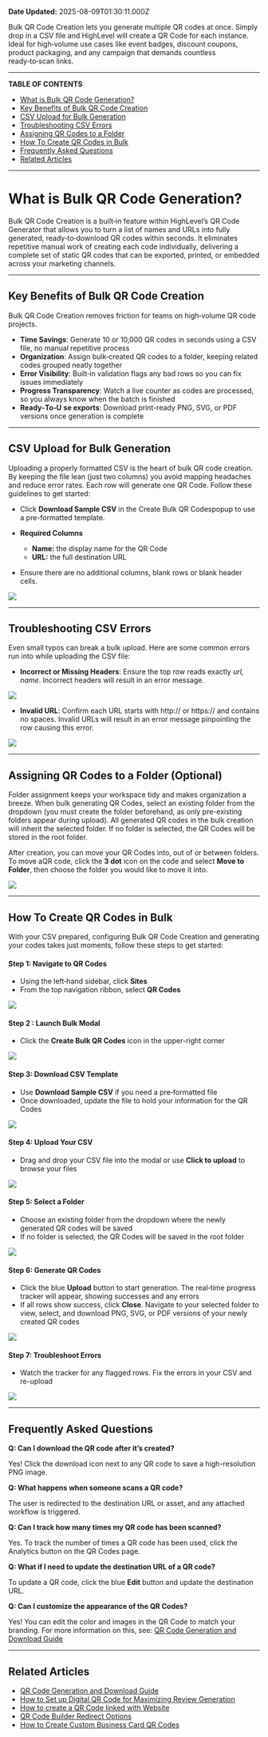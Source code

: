 **Date Updated:** 2025-08-09T01:30:11.000Z

Bulk QR Code Creation lets you generate multiple QR codes at once. Simply drop in a CSV file and HighLevel will create a QR Code for each instance. Ideal for high‑volume use cases like event badges, discount coupons, product packaging, and any campaign that demands countless ready‑to‑scan links.

---

**TABLE OF CONTENTS**

* [What is Bulk QR Code Generation?](#What-is-Bulk-QR-Code-Generation?)
* [Key Benefits of Bulk QR Code Creation](#Key-Benefits-of-Bulk-QR-Code-Creation)
* [CSV Upload for Bulk Generation](#CSV-Upload-for-Bulk-Generation)
* [Troubleshooting CSV Errors](#Troubleshooting-CSV-Errors)
* [Assigning QR Codes to a Folder](#Assigning-QR-Codes-to-a-Folder)
* [How To Create QR Codes in Bulk](#How-To-Create-QR-Codes-in-Bulk)
* [Frequently Asked Questions](#Frequently-Asked-Questions)
* [Related Articles](#Related-Articles)

---

# **What is Bulk QR Code Generation?**

  
Bulk QR Code Creation is a built‑in feature within HighLevel’s QR Code Generator that allows you to turn a list of names and URLs into fully generated, ready‑to‑download QR codes within seconds. It eliminates repetitive manual work of creating each code individually, delivering a complete set of static QR codes that can be exported, printed, or embedded across your marketing channels.

---

## **Key Benefits of Bulk QR Code Creation**

  
Bulk QR Code Creation removes friction for teams on high‑volume QR code projects.

  
* **Time Savings**: Generate 10 or 10,000 QR codes in seconds using a CSV file, no manual repetitive process
* **Organization**: Assign bulk‑created QR codes to a folder, keeping related codes grouped neatly together
* **Error Visibility**: Built‑in validation flags any bad rows so you can fix issues immediately
* **Progress Transparency**: Watch a live counter as codes are processed, so you always know when the batch is finished
* **Ready‑To‑U** **se exports**: Download print-ready PNG, SVG, or PDF versions once generation is complete

---

## **CSV Upload for Bulk Generation**

  
Uploading a properly formatted CSV is the heart of bulk QR code creation. By keeping the file lean (just two columns) you avoid mapping headaches and reduce error rates. Each row will generate one QR Code. Follow these guidelines to get started:

  
* Click **Download Sample CSV** in the Create Bulk QR Codespopup to use a pre-formatted template.
* **Required Columns**  
    
   * **Name:** the display name for the QR Code  
   * **URL:** the full destination URL
* Ensure there are no additional columns, blank rows or blank header cells.

  
![](https://s3.amazonaws.com/cdn.freshdesk.com/data/helpdesk/attachments/production/155050623367/original/C-Izzwb0xridevhK-xoh-oPmfBrE7VEzNA.png?1753817262)

---

## **Troubleshooting CSV Errors**

  
Even small typos can break a bulk upload. Here are some common errors run into while uploading the CSV file:  
  
* **Incorrect or Missing Headers**: Ensure the top row reads exactly _url, name_. Incorrect headers will result in an error message.  
    
![](https://s3.amazonaws.com/cdn.freshdesk.com/data/helpdesk/attachments/production/155050623754/original/QQt8KBmIHOr1INFiGQGI-4w_XzNw7mdQXQ.png?1753818157)
* **Invalid URL**: Confirm each URL starts with http:// or https:// and contains no spaces. Invalid URLs will result in an error message pinpointing the row causing this error.  
    
![](https://s3.amazonaws.com/cdn.freshdesk.com/data/helpdesk/attachments/production/155050623757/original/T7rEZkiAC2c95GWFc08PznDSCs5sGs7Xuw.png?1753818166)

---

## **Assigning QR Codes to a Folder (Optional)**

  
Folder assignment keeps your workspace tidy and makes organization a breeze. When bulk generating QR Codes, select an existing folder from the dropdown (you must create the folder beforehand, as only pre-existing folders appear during upload). All generated QR codes in the bulk creation will inherit the selected folder. If no folder is selected, the QR Codes will be stored in the root folder.

  
After creation, you can move your QR Codes into, out of or between folders. To move aQR code, click the **3 dot** icon on the code and select **Move to Folder**, then choose the folder you would like to move it into.

  
![](https://s3.amazonaws.com/cdn.freshdesk.com/data/helpdesk/attachments/production/155050623452/original/Gk7w3iJm2-9Z1CmROew3LCWpQEWqq0NGUw.png?1753817449)

---

## **How To Create QR Codes in Bulk**

  
With your CSV prepared, configuring Bulk QR Code Creation and generating your codes takes just moments, follow these steps to get started:
  
  
#### **Step 1:** Navigate to QR Codes

  
* Using the left‑hand sidebar, click **Sites**
* From the top navigation ribbon, select **QR Codes**

  
![](https://s3.amazonaws.com/cdn.freshdesk.com/data/helpdesk/attachments/production/155050623927/original/CxZAk4CKcGqLqYmquWpjtkw6z0a-BNKIJg.png?1753818516)
  
  
#### **Step 2** **:** Launch Bulk Modal

  
* Click the **Create Bulk QR Codes** icon in the upper-right corner

  
![](https://s3.amazonaws.com/cdn.freshdesk.com/data/helpdesk/attachments/production/155050623961/original/-PvwdszjGZG_PgsFbiTjQSYk-Q2igYO-JQ.png?1753818625)
  
  
#### **Step 3:** Download CSV Template

  
* Use **Download Sample CSV** if you need a pre‑formatted file
* Once downloaded, update the file to hold your information for the QR Codes

![](https://s3.amazonaws.com/cdn.freshdesk.com/data/helpdesk/attachments/production/155050624020/original/iO2_vEJxJptpFjA-uRkccIYALZv0Vj6QMA.jpeg?1753818749)
  
  
#### **Step 4:** Upload Your CSV

  
* Drag and drop your CSV file into the modal or use **Click to upload** to browse your files

  
![](https://s3.amazonaws.com/cdn.freshdesk.com/data/helpdesk/attachments/production/155050624097/original/zdNcCUunzhbx7rfTtoqwCKArfoeChlIpPA.png?1753818914)
  
  
#### **Step 5:** Select a Folder

  
* Choose an existing folder from the dropdown where the newly generated QR codes will be saved
* If no folder is selected, the QR Codes will be saved in the root folder

  
![](https://s3.amazonaws.com/cdn.freshdesk.com/data/helpdesk/attachments/production/155050624124/original/Znlrg4z6frKLxSOadJTrb-rW-4q2ENYWrw.jpeg?1753819000)
  
  
#### **Step 6:** Generate QR Codes

  
* Click the blue **Upload** button to start generation. The real‑time progress tracker will appear, showing successes and any errors
* If all rows show success, click **Close**. Navigate to your selected folder to view, select, and download PNG, SVG, or PDF versions of your newly created QR codes

  
![](https://s3.amazonaws.com/cdn.freshdesk.com/data/helpdesk/attachments/production/155050624148/original/a2OM20Wf-J5zEX7YKAlCTZUuLqMIVU4VFw.png?1753819106)
  
  
#### **Step 7:** Troubleshoot Errors

  
* Watch the tracker for any flagged rows. Fix the errors in your CSV and re-upload

  
![](https://s3.amazonaws.com/cdn.freshdesk.com/data/helpdesk/attachments/production/155050624285/original/kwhaXqcmrDFQ8BFzl8jzXW4lZ7Es0qDuKQ.png?1753819427)

---

## **Frequently Asked Questions**

  
**Q: Can I download the QR code after it’s created?**

Yes! Click the download icon next to any QR code to save a high-resolution PNG image.

  
**Q: What happens when someone scans a QR code?**

The user is redirected to the destination URL or asset, and any attached workflow is triggered.

  
**Q: Can I track how many times my QR code has been scanned?**

Yes. To track the number of times a QR code has been used, click the Analytics button on the QR Codes page.

  
**Q: What if I need to update the destination URL of a QR code?**

To update a QR code, click the blue **Edit** button and update the destination URL.

**Q: Can I customize the appearance of the QR Codes?**

Yes! You can edit the color and images in the QR Code to match your branding. For more information on this, see: [QR Code Generation and Download Guide](https://help.gohighlevel.com/en/support/solutions/articles/155000004583)

---

## **Related Articles**

  
* [QR Code Generation and Download Guide](https://help.gohighlevel.com/en/support/solutions/articles/155000004583)
* [How to Set up Digital QR Code for Maximizing Review Generation](https://help.gohighlevel.com/en/support/solutions/articles/155000002775)
* [How to create a QR Code linked with Website](https://help.gohighlevel.com/en/support/solutions/articles/155000003196)
* [QR Code Builder Redirect Options](https://help.gohighlevel.com/en/support/solutions/articles/155000005489)
* [How to Create Custom Business Card QR Codes](https://help.gohighlevel.com/en/support/solutions/articles/155000005740)